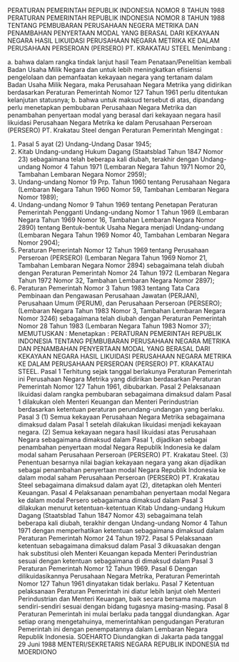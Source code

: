  PERATURAN PEMERINTAH REPUBLIK INDONESIA NOMOR 8 TAHUN 1988 PERATURAN PEMERINTAH REPUBLIK INDONESIA NOMOR 8 TAHUN 1988 TENTANG PEMBUBARAN PERUSAHAAN NEGERA METRIKA DAN PENAMBAHAN PENYERTAAN MODAL YANG BERASAL DARI KEKAYAAN NEGARA HASIL LIKUIDASI PERUSAHAAN NEGARA METRIKA KE DALAM PERUSAHAAN PERSEROAN (PERSERO) PT. KRAKATAU STEEL
Menimbang :

a. bahwa dalam rangka tindak lanjut hasil Team Penataan/Penelitian kembali Badan Usaha Milik Negara dan untuk lebih meningkatkan efisiensi pengelolaan dan pemanfaatan kekayaan negara yang tertanam dalam Badan Usaha Milik Negara, maka Perusahaan Negara Metrika yang didirikan berdasarkan Peraturan Pemerintah Nomor 127 Tahun 1961 perlu ditentukan kelanjutan statusnya;
b. bahwa untuk maksud tersebut di atas, dipandang perlu menetapkan pembubaran Perusahaan Negara Metrika dan penambahan penyertaan modal yang berasal dari kekayaan negara hasil likuidasi Perusahaan Negara Metrika ke dalam Perusahaan Perseroan (PERSERO) PT. Krakatau Steel dengan Peraturan Pemerintah
Mengingat :

1. Pasal 5 ayat (2) Undang-Undang Dasar 1945;
2. Kitab Undang-undang Hukum Dagang (Staatsblad Tahun 1847 Nomor 23) sebagaimana telah beberapa kali diubah, terakhir dengan Undang-undang Nomor 4 Tahun 1971 (Lembaran Negara Tahun 1971 Nomor 20, Tambahan Lembaran Negara Nomor 2959);
3. Undang-undang Nomor 19 Prp. Tahun 1960 tentang Perusahaan Negara (Lembaran Negara Tahun 1960 Nomor 59, Tambahan Lembaran Negara Nomor 1989);
4. Undang-undang Nomor 9 Tahun 1969 tentang Penetapan Peraturan Pemerintah Pengganti Undang-undang Nomor 1 Tahun 1969 (Lembaran Negara Tahun 1969 Nomor 16, Tambahan Lembaran Negara Nomor 2890) tentang Bentuk-bentuk Usaha Negara menjadi Undang-undang (Lembaran Negara Tahun 1969 Nomor 40, Tambahan Lembaran Negara Nomor 2904);
5. Peraturan Pemerintah Nomor 12 Tahun 1969 tentang Perusahaan Perseroan (PERSERO) (Lembaran Negara Tahun 1969 Nomor 21, Tambahan Lembaran Negara Nomor 2894) sebagaimana telah diubah dengan Peraturan Pemerintah Nomor 24 Tahun 1972 (Lembaran Negara Tahun 1972 Nomor 32, Tambahan Lembaran Negara Nomor 2897);
6. Peraturan Pemerintah Nomor 3 Tahun 1983 tentang Tata Cara Pembinaan dan Pengawasan Perusahaan Jawatan (PERJAN), Perusahaan Umum (PERUM), dan Perusahaan Perseroan (PERSERO); (Lembaran Negara Tahun 1983 Nomor 3, Tambahan Lembaran Negara Nomor 3246) sebagaimana telah diubah dengan Peraturan Pemerintah Nomor 28 Tahun 1983 (Lembaran Negara Tahun 1983 Nomor 37);
MEMUTUSKAN :
 Menetapkan : PERATURAN PEMERINTAH REPUBLIK INDONESIA TENTANG PEMBUBARAN PERUSAHAAN NEGARA METRIKA DAN PENAMBAHAN PENYERTAAN MODAL YANG BERASAL DARI KEKAYAAN NEGARA HASIL LIKUIDASI PERUSAHAAN NEGARA METRIKA KE DALAM PERUSAHAAN PERSEROAN (PERSERO) PT. KRAKATAU STEEL.
Pasal 1
Terhitung sejak tanggal berlakunya Peraturan Pemerintah ini Perusahaan Negara Metrika yang didirikan berdasarkan Peraturan Pemerintah Nomor 127 Tahun 1961, dibubarkan.
Pasal 2
Pelaksanaan likuidasi dalam rangka pembubaran sebagaimana dimaksud dalam Pasal 1 dilakukan oleh Menteri Keuangan dan Menteri Perindustrian berdasarkan ketentuan peraturan perundang-undangan yang berlaku.
Pasal 3
(1) Semua kekayaan Perusahaan Negara Metrika sebagaimana dimaksud dalam Pasal 1 setelah dilakukan likuidasi menjadi kekayaan negara.
(2) Semua kekayaan negara hasil likuidasi atas Perusahaan Negara sebagaimana dimaksud dalam Pasal 1, dijadikan sebagai penambahan penyertaan modal Negara Republik Indonesia ke dalam modal saham Perusahaan Perseroan (PERSERO) PT. Krakatau Steel.
(3) Penentuan besarnya nilai bagian kekayaan negara yang akan dijadikan sebagai penambahan penyertaan modal Negara Republik Indonesia ke dalam modal saham Perusahaan Perseroan (PERSERO) PT. Krakatau Steel sebagaimana dimaksud dalam ayat (2), ditetapkan oleh Menteri Keuangan.
Pasal 4
Pelaksanaan penambahan penyertaan modal Negara ke dalam modal Persero sebagaimana dimaksud dalam Pasal 3 dilakukan menurut ketentuan-ketentuan Kitab Undang-undang Hukum Dagang (Staatsblad Tahun 1847 Nomor 43) sebagaimana telah beberapa kali diubah, terakhir dengan Undang-undang Nomor 4 Tahun 1971 dengan memperhatikan ketentuan sebagaimana dimaksud dalam Peraturan Pemerintah Nomor 24 Tahun 1972.
Pasal 5
Pelaksanaan ketentuan sebagaimana dimaksud dalam Pasal 3 dikuasakan dengan hak substitusi oleh Menteri Keuangan kepada Menteri Perindustrian sesuai dengan ketentuan sebagaimana di dimaksud dalam Pasal 3 Peraturan Pemerintah Nomor 12 Tahun 1969.
Pasal 6
Dengan dilikuidasikannya Perusahaan Negara Metrika, Peraturan Pemerintah Nomor 127 Tahun 1961 dinyatakan tidak berlaku.
Pasal 7
Ketentuan pelaksanaan Peraturan Pemerintah ini diatur lebih lanjut oleh Menteri Perindustrian dan Menteri Keuangan, baik secara bersama maupun sendiri-sendiri sesuai dengan bidang tugasnya masing-masing.
Pasal 8
Peraturan Pemerintah ini mulai berlaku pada tanggal diundangkan. Agar setiap orang mengetahuinya, memerintahkan pengudangan Peraturan Pemerintah ini dengan penempatannya dalam Lembaran Negara Republik Indonesia. SOEHARTO Diundangkan di Jakarta pada tanggal 29 Juni 1988 MENTERI/SEKRETARIS NEGARA REPUBLIK INDONESIA ttd MOERDIONO